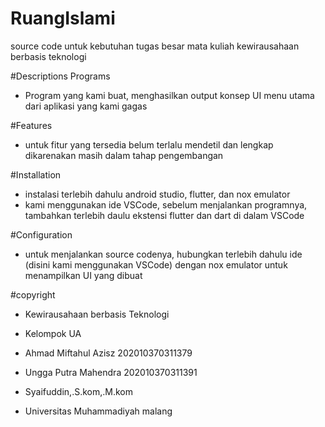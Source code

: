 # RuangIslami
source code untuk kebutuhan tugas besar mata kuliah kewirausahaan berbasis teknologi

#Descriptions Programs
- Program yang kami buat, menghasilkan output konsep UI menu utama dari aplikasi yang kami gagas

#Features
- untuk fitur yang tersedia belum terlalu mendetil dan lengkap dikarenakan masih dalam tahap pengembangan


#Installation
- instalasi terlebih dahulu android studio, flutter, dan nox emulator
- kami menggunakan ide VSCode, sebelum menjalankan programnya, tambahkan terlebih daulu ekstensi flutter dan dart di dalam VSCode


#Configuration
- untuk menjalankan source codenya, hubungkan terlebih dahulu ide (disini kami menggunakan VSCode) dengan nox emulator untuk menampilkan UI yang dibuat


#copyright 

- Kewirausahaan berbasis Teknologi

- Kelompok UA
- Ahmad Miftahul Azisz 202010370311379
- Ungga Putra Mahendra 202010370311391

- Syaifuddin,.S.kom,.M.kom
- Universitas Muhammadiyah malang
